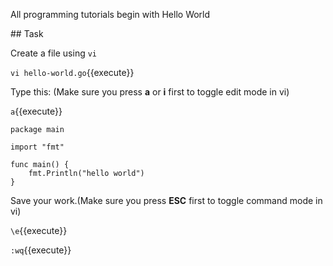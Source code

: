 All programming tutorials begin with Hello World

## Task

Create a file using `vi`

`vi hello-world.go`{{execute}}

Type this: (Make sure you press **a** or **i** first to toggle edit mode in vi)

`a`{{execute}}

```
package main

import "fmt"

func main() {
    fmt.Println("hello world")
}
```

Save your work.(Make sure you press **ESC** first to toggle command mode in vi)

`\e`{{execute}}

`:wq`{{execute}}
